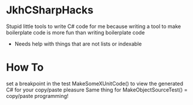 # JkhCSharpHacks

Stupid little tools to write C# code for me because writing a tool to make boilerplate code is more fun
than writing boilerplate code

* Needs help with things that are not lists or indexable

# How To
set a breakpoint in the test MakeSomeXUnitCode() to view the generated C# for your copy/paste pleasure
Same thing for MakeObjectSourceTest() = copy/paste programming!
